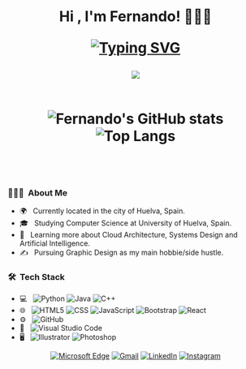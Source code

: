 <h1 align="center"><b>Hi , I'm Fernando! 🙋🏼‍♂️</b>
<p align="center">
 <a href="https://git.io/typing-svg"><img src="https://readme-typing-svg.demolab.com?font=Poppins&pause=1000&color=638fda&center=true&vCenter=true&width=435&lines=Computer+engineer+in+the+making!" alt="Typing SVG" /></a>
</p>
	
<img src="https://user-images.githubusercontent.com/73097560/115834477-dbab4500-a447-11eb-908a-139a6edaec5c.gif">
<br><br>
	
![Fernando's GitHub stats](https://github-readme-stats.vercel.app/api?username=cgarciafernando&show_icons=true&theme=tokyonight&hide_border=true)
![Top Langs](https://github-readme-stats.vercel.app/api/top-langs/?username=cgarciafernando&theme=tokyonight&hide_border=true)

<br>
	
<h3> 👨🏻‍💻 &nbsp;About Me </h3>

- 🌍 &nbsp; Currently located in the city of Huelva, Spain.
- 🎓 &nbsp; Studying Computer Science at University of Huelva, Spain.
- 🌱 &nbsp; Learning more about Cloud Architecture, Systems Design and Artificial Intelligence.
- ✍️ &nbsp; Pursuing Graphic Design as my main hobbie/side hustle.

<h3> 🛠 &nbsp;Tech Stack</h3>

- 💻 &nbsp;
  ![Python](https://img.shields.io/badge/-Python-333333?style=flat&logo=python)
  ![Java](https://img.shields.io/badge/-Java-333333?style=flat&logo=Java&logoColor=007396)
  ![C++](https://img.shields.io/badge/-C++-333333?style=flat&logo=C%2B%2B&logoColor=00599C)
- 🌐 &nbsp;
  ![HTML5](https://img.shields.io/badge/-HTML5-333333?style=flat&logo=HTML5)
  ![CSS](https://img.shields.io/badge/-CSS-333333?style=flat&logo=CSS3&logoColor=1572B6)
  ![JavaScript](https://img.shields.io/badge/-JavaScript-333333?style=flat&logo=javascript)
  ![Bootstrap](https://img.shields.io/badge/-Bootstrap-333333?style=flat&logo=bootstrap&logoColor=563D7C)
  ![React](https://img.shields.io/badge/-React-333333?style=flat&logo=react&logoColor=563D7C)
- ⚙️ &nbsp;
  ![GitHub](https://img.shields.io/badge/-GitHub-333333?style=flat&logo=github)
- 🔧 &nbsp;
  ![Visual Studio Code](https://img.shields.io/badge/-Visual%20Studio%20Code-333333?style=flat&logo=visual-studio-code&logoColor=007ACC)
- 🖥 &nbsp;
  ![Illustrator](https://img.shields.io/badge/-Illustrator-333333?style=flat&logo=adobe-illustrator)
  ![Photoshop](https://img.shields.io/badge/-Photoshop-333333?style=flat&logo=adobe-photoshop)
	
<p align="center">
<a href='#' target="_blank"><img alt='Microsoft Edge' src='https://img.shields.io/badge/Website-100000?style=flat-square&logo=Microsoft Edge&logoColor=1a1b27&labelColor=638fda&color=1a1b27'/></a>
<a href='mailto:cgarciafernando@outlook.com' target="_blank"><img alt='Gmail' src='https://img.shields.io/badge/Email-100000?style=flat-square&logo=Gmail&logoColor=1a1b27&labelColor=638fda&color=1a1b27'/></a>
<a href='https://www.linkedin.com/in/fernando-carrillo-garc%C3%ADa/' target="_blank"><img alt='LinkedIn' src='https://img.shields.io/badge/LinkedIn-100000?style=flat-square&logo=LinkedIn&logoColor=1a1b27&labelColor=638fda&color=1a1b27'/></a>
<a href='https://www.instagram.com/c.fernando.g/' target="_blank"><img alt='Instagram' src='https://img.shields.io/badge/Instagram-100000?style=flat-square&logo=Instagram&logoColor=1a1b27&labelColor=638fda&color=1a1b27'/></a>
</p>

